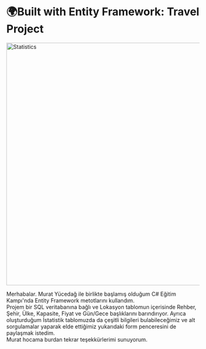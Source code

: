 # 🌍Built with Entity Framework: Travel Project

<img width="634" alt="Statistics" src="https://github.com/user-attachments/assets/d114cd3c-6cb1-4106-aa09-973695caf4b1"> <br/>


Merhabalar. Murat Yücedağ ile birlikte başlamış olduğum C# Eğitim Kampı'nda Entity Framework metotlarını kullandım. <br/>
Projem bir SQL veritabanına bağlı ve Lokasyon tablomun içerisinde Rehber, Şehir, Ülke, Kapasite, Fiyat ve Gün/Gece başlıklarını barındırıyor.
Ayrıca oluşturduğum İstatistik tablomuzda da çeşitli bilgileri bulabileceğimiz ve alt sorgulamalar yaparak elde ettiğimiz yukarıdaki form penceresini de paylaşmak istedim. <br/>
Murat hocama burdan tekrar teşekkürlerimi sunuyorum.
